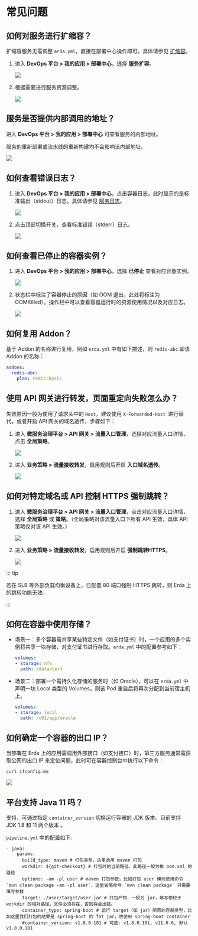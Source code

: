 # 常见问题

## 如何对服务进行扩缩容？

扩缩容服务无需调整 `erda.yml`，直接在部署中心操作即可。具体请参见 [扩缩容](../dop/guides/deploy/management.html#扩缩容)。

1. 进入 **DevOps 平台 > 我的应用 > 部署中心**，选择 **服务扩容**。

   ![](https://terminus-paas.oss-cn-hangzhou.aliyuncs.com/paas-doc/2021/08/18/ad22311b-d268-44d5-9878-241520f0446d.png)

2. 根据需要进行服务资源调整。

   ![](https://terminus-paas.oss-cn-hangzhou.aliyuncs.com/paas-doc/2021/08/18/01f349c7-10de-4d34-a06e-608c1d40e567.png)

## 服务是否提供内部调用的地址？

进入 **DevOps 平台 > 我的应用 > 部署中心** 可查看服务的内部地址。

服务的重新部署或流水线的重新构建均不会影响该内部地址。

![](https://terminus-paas.oss-cn-hangzhou.aliyuncs.com/paas-doc/2021/08/18/af0fde2f-0df6-4d3f-9e7f-0cf339d29f52.png)

## 如何查看错误日志？

1. 进入 **DevOps 平台 > 我的应用 > 部署中心**，点击容器日志，此时显示的是标准输出（stdout）日志。具体请参见 [服务日志](../dop/guides/deploy/metrics_logs.html#服务日志)。

   ![](https://terminus-paas.oss-cn-hangzhou.aliyuncs.com/paas-doc/2021/08/18/f89f3bb7-ae07-4411-86ee-0e8a62933313.png)

2. 点击顶部切换开关，查看标准错误（stderr）日志。

   ![](https://terminus-paas.oss-cn-hangzhou.aliyuncs.com/paas-doc/2021/08/18/a806e6b4-9522-444d-9fab-78e681554a38.png)

## 如何查看已停止的容器实例？

1. 进入 **DevOps 平台 > 我的应用 > 部署中心**，选择 **已停止** 查看对应容器实例。

   ![](https://terminus-paas.oss-cn-hangzhou.aliyuncs.com/paas-doc/2021/08/18/c58bdb73-fb0e-40ea-ac67-e9d03bfe0d2c.png)

2. 状态栏中标注了容器停止的原因（如 OOM 退出，此处将标注为 OOMKilled）。操作栏中可以查看容器运行时的资源使用情况以及对应日志。

   ![](https://terminus-paas.oss-cn-hangzhou.aliyuncs.com/paas-doc/2021/08/18/b98f1dc8-e6b6-4f6f-bd73-88c81d97e943.png)

## 如何复用 Addon？

基于 Addon 的名称进行复用，例如 `erda.yml` 中有如下描述，则 `redis-abc` 即该 Addon 的名称：

```yaml
addons:
  redis-abc:
    plan: redis:basic
```

## 使用 API 网关进行转发，页面重定向失败怎么办？

失败原因一般为使用了请求头中的 `Host`，建议使用 `X-Forwarded-Host `进行替代，或者开启 API 网关的域名透传，步骤如下：

1. 进入 **微服务治理平台 > API 网关 > 流量入口管理**，选择对应流量入口详情，点击 **全局策略**。

   ![](https://terminus-paas.oss-cn-hangzhou.aliyuncs.com/paas-doc/2021/08/18/f774f429-247c-4325-b6cc-f34d21b71819.png)

2. 进入 **业务策略 > 流量接收转发**，启用规则后开启 **入口域名透传**。

   ![](https://terminus-paas.oss-cn-hangzhou.aliyuncs.com/paas-doc/2021/08/18/68491a06-8cf6-463f-bf2d-d73f6aa5f8bb.png)



## 如何对特定域名或 API 控制 HTTPS 强制跳转？

1. 进入 **微服务治理平台 > API 网关 > 流量入口管理**，点击对应流量入口详情，选择 **全局策略** 或 **策略**。（全局策略对该流量入口下所有 API 生效，具体 API 策略仅对该 API 生效。）

   ![](https://terminus-paas.oss-cn-hangzhou.aliyuncs.com/paas-doc/2021/08/18/ecf1223c-1b3e-46e3-bed4-eadc0b4606aa.png)

2. 进入 **业务策略 > 流量接收转发**，启用规则后开启 **强制跳转HTTPS**。

   ![](https://terminus-paas.oss-cn-hangzhou.aliyuncs.com/paas-doc/2021/08/18/36df5992-764a-464c-9caf-481b1bf321f8.png)

::: tip

若在 SLB 等外部负载均衡设备上，已配置 80 端口强制 HTTPS 跳转，则 Erda 上的跳转功能无效。

:::

## 如何在容器中使用存储？

* 场景一：多个容器需共享某些特定文件（如支付证书）时，一个应用的多个实例将共享一块存储，对支付证书进行存取。`erda.yml` 中的配置参考如下：

  ```yaml
  volumes:
  - storage: nfs
    path: /data/cert
  ```

* 场景二：部署一个需持久化存储的服务时（如 Oracle），可以在 `erda.yml` 中声明一块 Local 类型的 Volumes，则该 Pod 重启后将再次分配到当前宿主机上。

  ```yaml
  volumes:
  - storage: local
    path: /u01/app/oracle
  ```

## 如何确定一个容器的出口 IP？

当部署在 Erda 上的应用需调用外部接口（如支付接口）时，第三方服务通常需获取公网的出口 IP 来定位问题，此时可在容器控制台中执行以下命令：

```shell script
curl ifconfig.me
```

![](https://terminus-paas.oss-cn-hangzhou.aliyuncs.com/paas-doc/2021/08/18/4171251f-9165-4b7a-b4de-bcb6a52aa41d.png)



## 平台支持 Java 11 吗？

支持，可通过指定 `container_version` 切换运行容器的 JDK 版本。目前支持 JDK 1.8 和 11 两个版本 。

`pipeline.yml` 中的配置如下:

```
- java:
    params:
      build_type: maven # 打包类型，这里选用 maven 打包
      workdir: ${git-checkout} # 打包时的当前路径，此路径一般为根 pom.xml 的路径
      options: -am -pl user # maven 打包参数，比如打包 user 模块使用命令 `mvn clean package -am -pl user`，这里省略命令 `mvn clean package` 只需要填写参数
      target: ./user/target/user.jar # 打包产物，一般为 jar，填写相较于 workdir 的相对路径。文件必须存在，否则将会出错。
      container_type: spring-boot # 运行 target（如 jar）所需的容器类型，比如这里我们打包的结果是 spring-boot 的 fat jar，故使用 spring-boot container
      #container_version: v1.8.0.181 # 可选: v1.8.0.181, v11.0.6, 默认 v1.8.0.181
```
